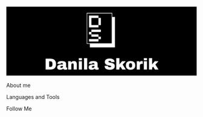 ![Header](https://github.com/InspectorDanko/InspectorDanko/blob/main/assets/Danila%20Skorik.jpg)

About me

Languages and Tools

Follow Me
